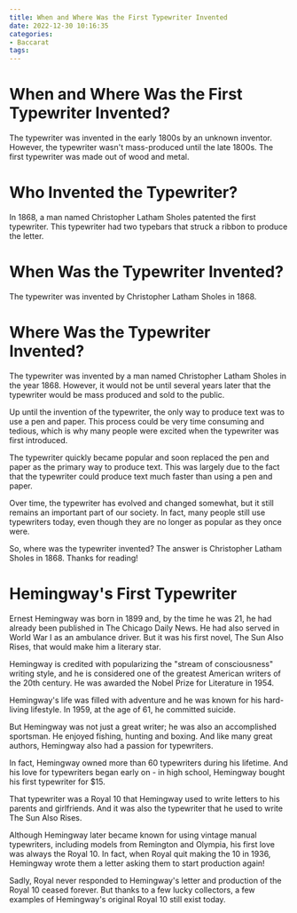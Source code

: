 ```yaml
---
title: When and Where Was the First Typewriter Invented
date: 2022-12-30 10:16:35
categories:
- Baccarat
tags:
---
```



#  When and Where Was the First Typewriter Invented?

The typewriter was invented in the early 1800s by an unknown inventor. However, the typewriter wasn't mass-produced until the late 1800s. The first typewriter was made out of wood and metal.

#  Who Invented the Typewriter?

In 1868, a man named Christopher Latham Sholes patented the first typewriter. This typewriter had two typebars that struck a ribbon to produce the letter.

#  When Was the Typewriter Invented?

The typewriter was invented by Christopher Latham Sholes in 1868.

#  Where Was the Typewriter Invented?

The typewriter was invented by a man named Christopher Latham Sholes in the year 1868. However, it would not be until several years later that the typewriter would be mass produced and sold to the public.

Up until the invention of the typewriter, the only way to produce text was to use a pen and paper. This process could be very time consuming and tedious, which is why many people were excited when the typewriter was first introduced.

The typewriter quickly became popular and soon replaced the pen and paper as the primary way to produce text. This was largely due to the fact that the typewriter could produce text much faster than using a pen and paper.

Over time, the typewriter has evolved and changed somewhat, but it still remains an important part of our society. In fact, many people still use typewriters today, even though they are no longer as popular as they once were.

So, where was the typewriter invented? The answer is Christopher Latham Sholes in 1868. Thanks for reading!

#  Hemingway's First Typewriter

Ernest Hemingway was born in 1899 and, by the time he was 21, he had already been published in The Chicago Daily News. He had also served in World War I as an ambulance driver. But it was his first novel, The Sun Also Rises, that would make him a literary star.

Hemingway is credited with popularizing the "stream of consciousness" writing style, and he is considered one of the greatest American writers of the 20th century. He was awarded the Nobel Prize for Literature in 1954.

Hemingway's life was filled with adventure and he was known for his hard-living lifestyle. In 1959, at the age of 61, he committed suicide.

But Hemingway was not just a great writer; he was also an accomplished sportsman. He enjoyed fishing, hunting and boxing. And like many great authors, Hemingway also had a passion for typewriters.

In fact, Hemingway owned more than 60 typewriters during his lifetime. And his love for typewriters began early on - in high school, Hemingway bought his first typewriter for $15.

That typewriter was a Royal 10 that Hemingway used to write letters to his parents and girlfriends. And it was also the typewriter that he used to write The Sun Also Rises.

Although Hemingway later became known for using vintage manual typewriters, including models from Remington and Olympia, his first love was always the Royal 10. In fact, when Royal quit making the 10 in 1936, Hemingway wrote them a letter asking them to start production again!

Sadly, Royal never responded to Hemingway's letter and production of the Royal 10 ceased forever. But thanks to a few lucky collectors, a few examples of Hemingway's original Royal 10 still exist today.